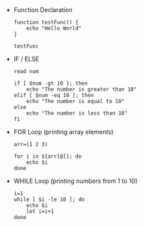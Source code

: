 * Function Declaration
    ```
    function testFunc() {
        echo "Hello World"
    }

    testFunc
    ```
    
* IF / ELSE
    ```
    read num

    if [ $num -gt 10 ]; then
        echo "The number is greater than 10"
    elif [ $num -eq 10 ]; then
        echo "The number is equal to 10"
    else
        echo "The number is less than 10"
    fi
    ```

* FOR Loop (printing array elements)
    ```
    arr=(1 2 3)

    for i in ${arr[@]}; do
        echo $i
    done
    ``` 

* WHILE Loop (printing numbers from 1 to 10)
    ```
    i=1
    while [ $i -le 10 ]; do
        echo $i
        let i=i+1
    done
    ```    